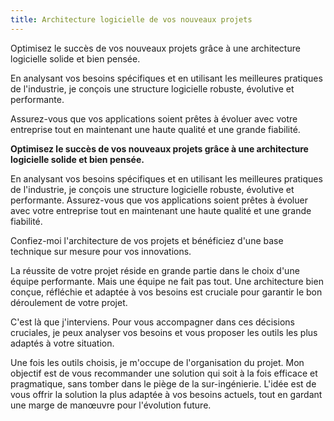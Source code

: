 ```yaml
---
title: Architecture logicielle de vos nouveaux projets
---
```

Optimisez le succès de vos nouveaux projets grâce à une architecture logicielle solide et bien pensée.

En analysant vos besoins spécifiques et en utilisant les meilleures pratiques de l'industrie, je conçois une structure logicielle robuste, évolutive et performante.

Assurez-vous que vos applications soient prêtes à évoluer avec votre entreprise tout en maintenant une haute qualité et une grande fiabilité.

**Optimisez le succès de vos nouveaux projets grâce à une architecture logicielle solide et bien pensée.**
<!--more-->
En analysant vos besoins spécifiques et en utilisant les meilleures pratiques de l'industrie, je conçois une structure logicielle robuste, évolutive et performante. Assurez-vous que vos applications soient prêtes à évoluer avec votre entreprise tout en maintenant une haute qualité et une grande fiabilité.

Confiez-moi l'architecture de vos projets et bénéficiez d'une base technique sur mesure pour vos innovations.

La réussite de votre projet réside en grande partie dans le choix d'une équipe performante. Mais une équipe ne fait pas tout. Une architecture bien conçue, réfléchie et adaptée à vos besoins est cruciale pour garantir le bon déroulement de votre projet.

C'est là que j'interviens. Pour vous accompagner dans ces décisions cruciales, je peux analyser vos besoins et vous proposer les outils les plus adaptés à votre situation.

Une fois les outils choisis, je m'occupe de l'organisation du projet. Mon objectif est de vous recommander une solution qui soit à la fois efficace et pragmatique, sans tomber dans le piège de la sur-ingénierie. L'idée est de vous offrir la solution la plus adaptée à vos besoins actuels, tout en gardant une marge de manœuvre pour l'évolution future.
